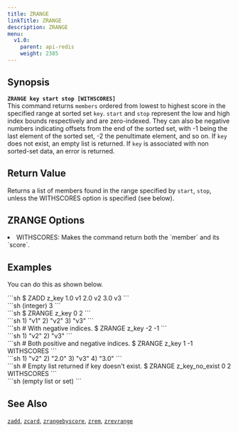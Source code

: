 ```yaml
---
title: ZRANGE
linkTitle: ZRANGE
description: ZRANGE
menu:
  v1.0:
    parent: api-redis
    weight: 2385
---
```


## Synopsis
<b>`ZRANGE key start stop [WITHSCORES]`</b><br>
This command returns `members` ordered from lowest to highest score in the specified range at sorted set `key`.
`start` and `stop` represent the low and high index bounds respectively and are zero-indexed. They can also be negative 
numbers indicating offsets from the end of the sorted set, with -1 being the last element of the sorted set, -2 the penultimate element, and so on. 
If `key` does not exist, an empty list is returned. If `key` is associated with non sorted-set data, an error is returned.

## Return Value
Returns a list of members found in the range specified by `start`, `stop`, unless the WITHSCORES option is specified (see below).

## ZRANGE Options
<li> WITHSCORES: Makes the command return both the `member` and its `score`.</li>

## Examples

You can do this as shown below.
<div class='copy separator-dollar'>
```sh
$ ZADD z_key 1.0 v1 2.0 v2 3.0 v3
```
</div>
```sh
(integer) 3
```
<div class='copy separator-dollar'>
```sh
$ ZRANGE z_key 0 2
```
</div>
```sh
1) "v1"
2) "v2"
3) "v3"
```
<div class='copy separator-dollar'>
```sh
# With negative indices.
$ ZRANGE z_key -2 -1
```
</div>
```sh
1) "v2"
2) "v3" 
```
<div class='copy separator-dollar'>
```sh
# Both positive and negative indices.
$ ZRANGE z_key 1 -1 WITHSCORES
```
</div>
```sh
1) "v2"
2) "2.0"
3) "v3"
4) "3.0"
```
<div class='copy separator-dollar'>
```sh
# Empty list returned if key doesn't exist.
$ ZRANGE z_key_no_exist 0 2  WITHSCORES
```
</div>
```sh
(empty list or set)
```

## See Also
[`zadd`](../zadd/), [`zcard`](../zcard/), [`zrangebyscore`](../zrangebyscore/), [`zrem`](../zrem),
[`zrevrange`](../zrevrange)
